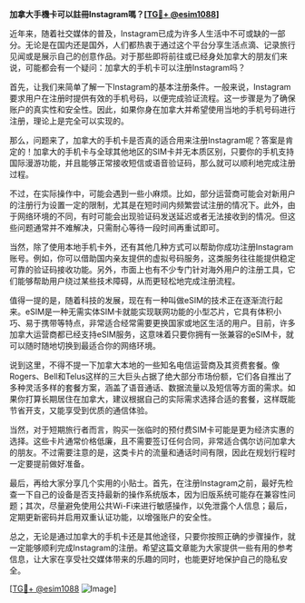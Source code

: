**加拿大手機卡可以註冊Instagram嗎？[[TG💪+ @esim1088](https://t.me/s/esim1088)]**

近年来，随着社交媒体的普及，Instagram已成为许多人生活中不可或缺的一部分。无论是在国内还是国外，人们都热衷于通过这个平台分享生活点滴、记录旅行见闻或是展示自己的创意作品。对于那些即将前往或已经身处加拿大的朋友们来说，可能都会有一个疑问：加拿大的手机卡可以注册Instagram吗？

首先，让我们来简单了解一下Instagram的基本注册条件。一般来说，Instagram要求用户在注册时提供有效的手机号码，以便完成验证流程。这一步骤是为了确保账户的真实性和安全性。因此，如果你身在加拿大并希望使用当地的手机号码进行注册，理论上是完全可以实现的。

那么，问题来了，加拿大的手机卡是否真的适合用来注册Instagram呢？答案是肯定的！加拿大的手机卡与全球其他地区的SIM卡并无本质区别，只要你的手机支持国际漫游功能，并且能够正常接收短信或语音验证码，那么就可以顺利地完成注册过程。

不过，在实际操作中，可能会遇到一些小麻烦。比如，部分运营商可能会对新用户的注册行为设置一定的限制，尤其是在短时间内频繁尝试注册的情况下。此外，由于网络环境的不同，有时可能会出现验证码发送延迟或者无法接收到的情况。但这些问题通常并不难解决，只需耐心等待一段时间再重试即可。

当然，除了使用本地手机卡外，还有其他几种方式可以帮助你成功注册Instagram账号。例如，你可以借助国内亲友提供的虚拟号码服务，这类服务往往能提供稳定可靠的验证码接收功能。另外，市面上也有不少专门针对海外用户的注册工具，它们能够帮助用户绕过某些技术障碍，从而更轻松地完成注册流程。

值得一提的是，随着科技的发展，现在有一种叫做eSIM的技术正在逐渐流行起来。eSIM是一种无需实体SIM卡就能实现联网功能的小型芯片，它具有体积小巧、易于携带等特点，非常适合经常需要更换国家或地区生活的用户。目前，许多加拿大运营商都已经支持eSIM服务，这意味着只要你拥有一张兼容的eSIM卡，就可以随时随地切换到最适合你的网络环境。

说到这里，不得不提一下加拿大本地的一些知名电信运营商及其资费套餐。像Rogers、Bell和Telus这样的三大巨头占据了绝大部分市场份额，它们各自推出了多种灵活多样的套餐方案，涵盖了语音通话、数据流量以及短信等方面的需求。如果你打算长期居住在加拿大，建议根据自己的实际需求选择合适的套餐，这样既能节省开支，又能享受到优质的通信体验。

当然，对于短期旅行者而言，购买一张临时的预付费SIM卡可能是更为经济实惠的选择。这些卡片通常价格低廉，且不需要签订任何合同，非常适合偶尔访问加拿大的朋友。不过需要注意的是，这类卡片的流量和通话时间有限，因此在规划行程时一定要提前做好准备。

最后，再给大家分享几个实用的小贴士。首先，在注册Instagram之前，最好先检查一下自己的设备是否支持最新的操作系统版本，因为旧版系统可能存在兼容性问题；其次，尽量避免使用公共Wi-Fi来进行敏感操作，以免泄露个人信息；最后，定期更新密码并启用双重认证功能，以增强账户的安全性。

总之，无论是通过加拿大的手机卡还是其他途径，只要你按照正确的步骤操作，就一定能够顺利完成Instagram的注册。希望这篇文章能为大家提供一些有用的参考信息，让大家在享受社交媒体带来的乐趣的同时，也能更好地保护自己的隐私安全。

[[TG💪+ @esim1088](https://t.me/s/esim1088) ![Image](https://i.postimg.cc/4NQfJmqS/Snipaste-2025-05-13-00-14-12.png)]